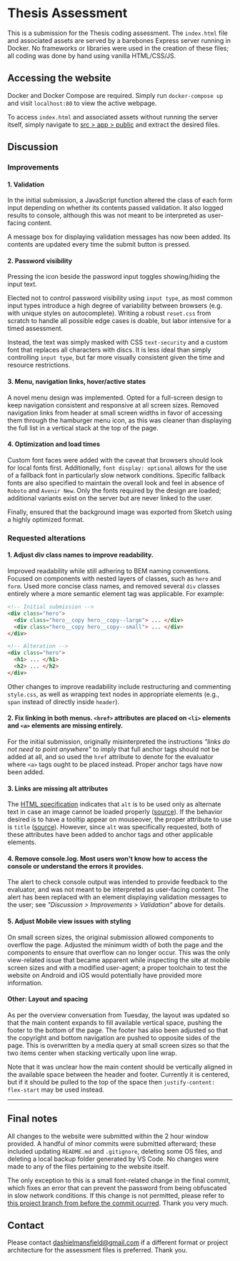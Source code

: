 # Thesis Assessment
This is a submission for the Thesis coding assessment. The `index.html` file and associated assets are served by a barebones Express server running in Docker. No frameworks or libraries were used in the creation of these files; all coding was done by hand using vanilla HTML/CSS/JS.

## Accessing the website
Docker and Docker Compose are required. Simply run `docker-compose up` and visit `localhost:80` to view the active webpage.

To access `index.html` and associated assets without running the server itself, simply navigate to [src > app > public](https://github.com/dashielmansfield/thesis-assessment/tree/master/src/app/public) and extract the desired files.

## Discussion

### Improvements
#### 1. Validation
In the initial submission, a JavaScript function altered the class of each form input depending on whether its contents passed validation. It also logged results to console, although this was not meant to be interpreted as user-facing content. 

A message box for displaying validation messages has now been added. Its contents are updated every time the submit button is pressed.

#### 2. Password visibility
Pressing the icon beside the password input toggles showing/hiding the input text. 

Elected not to control password visibility using `input type`, as most common input types introduce a high degree of variability between browsers (e.g. with unique styles on autocomplete). Writing a robust `reset.css` from scratch to handle all possible edge cases is doable, but labor intensive for a timed assessment.

Instead, the text was simply masked with CSS `text-security` and a custom font that replaces all characters with discs. It is less ideal than simply controlling `input type`, but far more visually consistent given the time and resource restrictions.

#### 3. Menu, navigation links, hover/active states
A novel menu design was implemented. Opted for a full-screen design to keep navigation consistent and responsive at all screen sizes. Removed navigation links from header at small screen widths in favor of accessing them through the hamburger menu icon, as this was cleaner than displaying the full list in a vertical stack at the top of the page. 

#### 4. Optimization and load times
Custom font faces were added with the caveat that browsers should look for local fonts first. Additionally, `font display: optional` allows for the use of a fallback font in particularly slow network conditions. Specific fallback fonts are also specified to maintain the overall look and feel in absence of `Roboto` and `Avenir New`. Only the fonts required by the design are loaded; additional variants exist on the server but are never linked to the user.

Finally, ensured that the background image was exported from Sketch using a highly optimized format.


### Requested alterations

#### 1. Adjust div class names to improve readability.
Improved readability while still adhering to BEM naming conventions. Focused on components with nested layers of classes, such as `hero` and `form`. Used more concise class names, and removed several `div` classes entirely where a more semantic element tag was applicable. For example:
```html
<!-- Initial submission --> 
<div class="hero">
  <div class="hero__copy hero__copy--large"> ... </div>
  <div class="hero__copy hero__copy--small"> ... </div>
</div>

<!-- Alteration --> 
<div class="hero">
  <h1> ... </h1>
  <h2> ... </h2>
</div>
```

Other changes to improve readability include restructuring and commenting `style.css`, as well as wrapping text nodes in appropriate elements (e.g., `span` instead of directly inside `header`).
  
#### 2. Fix linking in both menus. `<href>`</href> attributes are placed on `<li>` elements and `<a>` elements are missing entirely.
For the initial submission, originally misinterpreted the instructions *"links do not need to point anywhere"* to imply that full anchor tags should not be added at all, and so used the `href` attribute to denote for the evaluator where `<a>` tags ought to be placed instead. Proper anchor tags have now been added.

####  3. Links are missing alt attributes
The [HTML specification](https://developer.mozilla.org/en-US/docs/Web/HTML/Attributes) indicates that `alt` is to be used only as alternate text in case an image cannot be loaded properly ([source](https://www.w3schools.com/tags/att_alt.asp)). If the behavior desired is to have a tooltip appear on mouseover, the proper attribute to use is `title` ([source](https://www.w3schools.com/tags/att_title.asp)). However, since `alt` was specifically requested, both of these attributes have been added to anchor tags and other applicable elements.

####  4. Remove console.log. Most users won't know how to access the console or understand the errors it provides.
The alert to check console output was intended to provide feedback to the evaluator, and was not meant to be interpreted as user-facing content. The alert has been replaced with an element displaying validation messages to the user; see *"Discussion > Improvements > Validation"* above for details.

####  5. Adjust Mobile view issues with styling
On small screen sizes, the original submission allowed components to overflow the page. Adjusted the minimum width of both the page and the components to ensure that overflow can no longer occur. This was the only view-related issue that became apparent while inspecting the site at mobile screen sizes and with a modified user-agent; a proper toolchain to test the website on Android and iOS would potentially have provided more information.

####  Other: Layout  and spacing
As per the overview conversation from Tuesday, the layout was updated so that the main content expands to fill available vertical space, pushing the footer to the bottom of the page. The footer has also been adjusted so that the copyright and bottom navigation are pushed to opposite sides of the page. This is overwritten by a media query at small screen sizes so that the two items center when stacking vertically upon line wrap.

Note that it was unclear how the main content should be vertically aligned in the available space between the header and footer. Currently it is centered, but if it should be pulled to the top of the space then `justify-content: flex-start` may be used instead.

- - - -

## Final notes
All changes to the website were submitted within the 2 hour window provided. A handful of minor commits were submitted afterward; these included updating `README.md` and `.gitignore`, deleting some OS files, and deleting a local backup folder generated by VS Code. No changes were made to any of the files pertaining to the website itself.

The only exception to this is a small font-related change in the final commit, which fixes an error that can prevent the password from being obfuscated in slow network conditions. If this change is not permitted, please refer to [this project branch from before the commit ocurred](https://github.com/dashielmansfield/thesis-assessment/tree/5be43ec4b60cfe07a2909f2bf122d6e068fb5489/src/app/public). Thank you very much.


## Contact

Please contact <dashielmansfield@gmail.com> if a different format or project architecture for the assessment files is preferred. Thank you.
